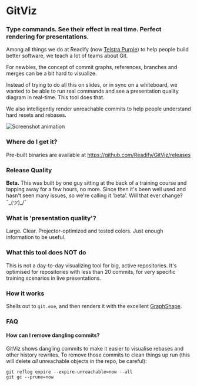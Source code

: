 GitViz
======

### Type commands. See their effect in real time. Perfect rendering for presentations.

Among all things we do at Readify (now [Telstra Purple](https://purple.telstra.com)) to help people build better software, we teach a lot of teams about Git.

For newbies, the concept of commit graphs, references, branches and merges can be a bit hard to visualize.

Instead of trying to do all this on slides, or in sync on a whiteboard, we wanted to be able to run real commands and see a presentation quality diagram in real-time. This tool does that.

We also intelligently render unreachable commits to help people understand hard resets and rebases.

![Screenshot animation](https://raw.github.com/Readify/GitViz/master/SuperHighTechAssets/AnimatedGifTour.gif)

### Where do I get it?

Pre-built binaries are available at https://github.com/Readify/GitViz/releases

### Release Quality

__Beta.__ This was built by one guy sitting at the back of a training course and tapping away for a few hours, no more. Since then it's been well used and hasn't seen many issues, so we're calling it 'beta'. Will that ever change? ¯\_(ツ)_/¯

### What is 'presentation quality'?

Large. Clear. Projector-optimized and tested colors. Just enough information to be useful.

### What this tool does NOT do

This is not a day-to-day visualizing tool for big, active repositories. It's optimised for repositories with less than 20 commits, for very specific training scenarios in live presentations.

### How it works

Shells out to `git.exe`, and then renders it with the excellent [GraphShape](https://github.com/KeRNeLith/GraphShape).

### FAQ
#### How can I remove dangling commits?
GitViz shows dangling commits to make it easier to visualise rebases and other history rewrites. To remove those commits to clean things up run (this will delete *all* unreachable objects in the repo, be careful):

```
git reflog expire --expire-unreachable=now --all
git gc --prune=now
```

